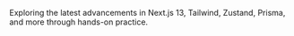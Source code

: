 Exploring the latest advancements in Next.js 13, Tailwind, Zustand, Prisma, and more through hands-on practice.
